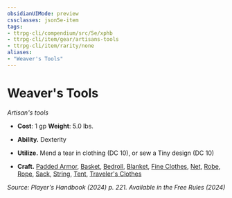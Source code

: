 ```yaml
---
obsidianUIMode: preview
cssclasses: json5e-item
tags:
- ttrpg-cli/compendium/src/5e/xphb
- ttrpg-cli/item/gear/artisans-tools
- ttrpg-cli/item/rarity/none
aliases: 
- "Weaver's Tools"
---
```

# Weaver's Tools
*Artisan's tools*  


- **Cost**: 1 gp
**Weight**: 5.0 lbs.

- **Ability.** Dexterity  
- **Utilize.** Mend a tear in clothing (DC 10), or sew a Tiny design (DC 10)  
- **Craft.** [Padded Armor](3-Compendium/items/padded-armor-xphb.md), [Basket](3-Compendium/items/basket-xphb.md), [Bedroll](3-Compendium/items/bedroll-xphb.md), [Blanket](3-Compendium/items/blanket-xphb.md), [Fine Clothes](3-Compendium/items/fine-clothes-xphb.md), [Net](3-Compendium/items/net-xphb.md), [Robe](3-Compendium/items/robe-xphb.md), [Rope](3-Compendium/items/rope-xphb.md), [Sack](3-Compendium/items/sack-xphb.md), [String](3-Compendium/items/string-xphb.md), [Tent](3-Compendium/items/tent-xphb.md), [Traveler's Clothes](3-Compendium/items/travelers-clothes-xphb.md)  

*Source: Player's Handbook (2024) p. 221. Available in the Free Rules (2024)*